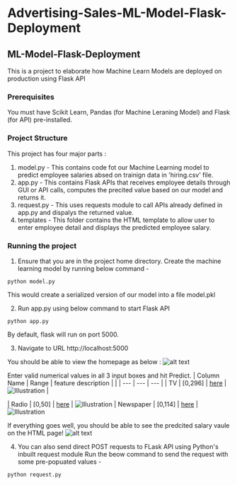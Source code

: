 # Advertising-Sales-ML-Model-Flask-Deployment
## ML-Model-Flask-Deployment
This is a project to elaborate how Machine Learn Models are deployed on production using Flask API

### Prerequisites
You must have Scikit Learn, Pandas (for Machine Leraning Model) and Flask (for API) pre-installed.

### Project Structure
This project has four major parts :
1. model.py - This contains code fot our Machine Learning model to predict employee salaries absed on trainign data in 'hiring.csv' file.
2. app.py - This contains Flask APIs that receives employee details through GUI or API calls, computes the precited value based on our model and returns it.
3. request.py - This uses requests module to call APIs already defined in app.py and dispalys the returned value.
4. templates - This folder contains the HTML template to allow user to enter employee detail and displays the predicted employee salary.

### Running the project
1. Ensure that you are in the project home directory. Create the machine learning model by running below command -
```
python model.py
```
This would create a serialized version of our model into a file model.pkl

2. Run app.py using below command to start Flask API
```
python app.py
```
By default, flask will run on port 5000.

3. Navigate to URL http://localhost:5000

You should be able to view the homepage as below :
![alt text](http://www.thepythonblog.com/wp-content/uploads/2019/02/Homepage.png)

Enter valid numerical values in all 3 input boxes and hit Predict.
| Column Name | Range | feature description |  |
| --- | --- | --- | 
| TV |  [0,296] | [here](https://www.kaggle.com/ashydv/advertising-dataset) | <img src="https://github.com/vaibhavhariaramani/advertising-Sales-ML-Model-Flask-Deployment/blob/main/images/columns/tv.png" alt="Illustration"/> |

| Radio | [0,50] | [here](https://www.kaggle.com/ashydv/advertising-dataset) | <img src="https://github.com/vaibhavhariaramani/advertising-Sales-ML-Model-Flask-Deployment/blob/main/images/columns/Radio.png" alt="Illustration"/> 
| Newspaper | [0,114] | [here](https://www.kaggle.com/ashydv/advertising-dataset) | <img src="https://github.com/vaibhavhariaramani/advertising-Sales-ML-Model-Flask-Deployment/blob/main/images/columns/Newspaper.png" alt="Illustration"/> 

If everything goes well, you should  be able to see the predcited salary vaule on the HTML page!
![alt text](http://www.thepythonblog.com/wp-content/uploads/2019/02/Result.png)

4. You can also send direct POST requests to FLask API using Python's inbuilt request module
Run the beow command to send the request with some pre-popuated values -
```
python request.py
```

